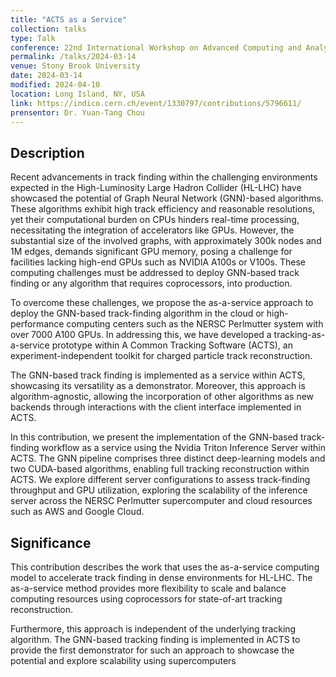 ```yaml
---
title: "ACTS as a Service"
collection: talks
type: Talk
conference: 22nd International Workshop on Advanced Computing and Analysis Techniques in Physics Research (ACAT 2024)
permalink: /talks/2024-03-14
venue: Stony Brook University
date: 2024-03-14
modified: 2024-04-10
location: Long Island, NY, USA
link: https://indico.cern.ch/event/1330797/contributions/5796611/
prensentor: Dr. Yuan-Tang Chou
---
```


## Description
Recent advancements in track finding within the challenging environments expected in the High-Luminosity Large Hadron Collider (HL-LHC) have showcased the potential of Graph Neural Network (GNN)-based algorithms. These algorithms exhibit high track efficiency and reasonable resolutions, yet their computational burden on CPUs hinders real-time processing, necessitating the integration of accelerators like GPUs. However, the substantial size of the involved graphs, with approximately 300k nodes and 1M edges, demands significant GPU memory, posing a challenge for facilities lacking high-end GPUs such as NVIDIA A100s or V100s. These computing challenges must be addressed to deploy GNN-based track finding or any algorithm that requires coprocessors, into production.

To overcome these challenges, we propose the as-a-service approach to deploy the GNN-based track-finding algorithm in the cloud or high-performance computing centers such as the NERSC Perlmutter system with over 7000 A100 GPUs. In addressing this, we have developed a tracking-as-a-service prototype within A Common Tracking Software (ACTS), an experiment-independent toolkit for charged particle track reconstruction.

The GNN-based track finding is implemented as a service within ACTS, showcasing its versatility as a demonstrator. Moreover, this approach is algorithm-agnostic, allowing the incorporation of other algorithms as new backends through interactions with the client interface implemented in ACTS.

In this contribution, we present the implementation of the GNN-based track-finding workflow as a service using the Nvidia Triton Inference Server within ACTS. The GNN pipeline comprises three distinct deep-learning models and two CUDA-based algorithms, enabling full tracking reconstruction within ACTS. We explore different server configurations to assess track-finding throughput and GPU utilization, exploring the scalability of the inference server across the NERSC Perlmutter supercomputer and cloud resources such as AWS and Google Cloud.

## Significance
This contribution describes the work that uses the as-a-service computing model to accelerate track finding in dense environments for HL-LHC. The as-a-service method provides more flexibility to scale and balance computing resources using coprocessors for state-of-art tracking reconstruction.

Furthermore, this approach is independent of the underlying tracking algorithm. The GNN-based tracking finding is implemented in ACTS to provide the first demonstrator for such an approach to showcase the potential and explore scalability using supercomputers
